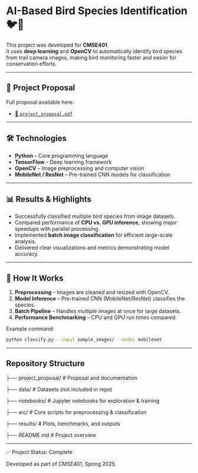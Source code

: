 # AI-Based Bird Species Identification 🐦📸

This project was developed for **CMSE401**.  
It uses **deep learning** and **OpenCV** to automatically identify bird species from trail camera images, making bird monitoring faster and easier for conservation efforts.  

---

## 📄 Project Proposal  
Full proposal available here:  
- [📑 `project_proposal.pdf`](project_proposal/project_proposal.pdf)  

---

## 🛠️ Technologies  
- **Python** – Core programming language  
- **TensorFlow** – Deep learning framework  
- **OpenCV** – Image preprocessing and computer vision  
- **MobileNet / ResNet** – Pre-trained CNN models for classification  

---

## 📊 Results & Highlights  
- Successfully classified multiple bird species from image datasets.  
- Compared performance of **CPU vs. GPU inference**, showing major speedups with parallel processing.  
- Implemented **batch image classification** for efficient large-scale analysis.  
- Delivered clear visualizations and metrics demonstrating model accuracy.  

---

## 🚀 How It Works  
1. **Preprocessing** – Images are cleaned and resized with OpenCV.  
2. **Model Inference** – Pre-trained CNN (MobileNet/ResNet) classifies the species.  
3. **Batch Pipeline** – Handles multiple images at once for large datasets.  
4. **Performance Benchmarking** – CPU and GPU run times compared.  

Example command:  
```bash
python classify.py --input sample_images/ --model mobilenet
```
---

## Repository Structure

├── project_proposal/            # Proposal and documentation

├── data/                        # Datasets (not included in repo)

├── notebooks/                   # Jupyter notebooks for exploration & training

├── src/                         # Core scripts for preprocessing & classification

├── results/                     # Plots, benchmarks, and outputs

├── README.md                    # Project overview

---

✅ Project Status: Complete                                                                                            

Developed as part of CMSE401, Spring 2025
